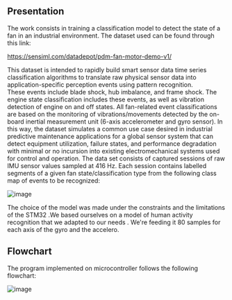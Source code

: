 ## Presentation 

The work consists in training a classification model to detect the state of a fan in an industrial environment. The dataset used can be found through this link:

https://sensiml.com/datadepot/pdm-fan-motor-demo-v1/

This dataset is intended to rapidly build smart sensor data time series classification algorithms to translate raw physical sensor data into application-specific perception events using pattern recognition.  
These events include blade shock, hub imbalance, and frame shock.  The engine state classification includes these events, as well as vibration detection of engine on and off states.
All fan-related event classifications are based on the monitoring of vibrations/movements detected by the on-board inertial measurement unit (6-axis accelerometer and gyro sensor). In this way, the dataset simulates a common use case desired in industrial predictive maintenance applications for a global sensor system that can detect equipment utilization, failure states, and performance degradation with minimal or no incursion into existing electromechanical systems used for control and operation.
The data set consists of captured sessions of raw IMU sensor values sampled at 416 Hz.  Each session contains labelled segments of a given fan state/classification type from the following class map of events to be recognized:

![image](https://user-images.githubusercontent.com/108965218/234117079-2f72806f-ed4b-4009-b672-a7d80ba0ac40.png)

The choice of the model was made under the constraints and the limitations of the STM32 .We based ourselves on a model of human activity recognition that we adapted to our needs . We're feeding it 80 samples for each axis of the gyro and the accelero.

## Flowchart

The program implemented on microcontroller follows the following flowchart:

![image](https://user-images.githubusercontent.com/108965218/234117234-a432dd39-b6c7-4f87-b7b8-d80f75665517.png)
